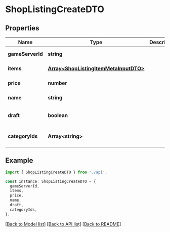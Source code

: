 # ShopListingCreateDTO

## Properties

| Name             | Type                                                                           | Description | Notes                             |
| ---------------- | ------------------------------------------------------------------------------ | ----------- | --------------------------------- |
| **gameServerId** | **string**                                                                     |             | [default to undefined]            |
| **items**        | [**Array&lt;ShopListingItemMetaInputDTO&gt;**](ShopListingItemMetaInputDTO.md) |             | [default to undefined]            |
| **price**        | **number**                                                                     |             | [default to undefined]            |
| **name**         | **string**                                                                     |             | [default to undefined]            |
| **draft**        | **boolean**                                                                    |             | [optional] [default to undefined] |
| **categoryIds**  | **Array&lt;string&gt;**                                                        |             | [optional] [default to undefined] |

## Example

```typescript
import { ShopListingCreateDTO } from './api';

const instance: ShopListingCreateDTO = {
  gameServerId,
  items,
  price,
  name,
  draft,
  categoryIds,
};
```

[[Back to Model list]](../README.md#documentation-for-models) [[Back to API list]](../README.md#documentation-for-api-endpoints) [[Back to README]](../README.md)
